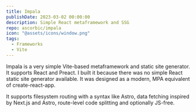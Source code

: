 ```yaml
---
title: Impala
publishDate: 2023-03-02 00:00:00
description: Simple React metaframework and SSG
repo: ascorbic/impala
icon: "@assets/icons/window.png"
tags:
  - Frameworks
  - Vite
---
```


Impala is a very simple Vite-based metaframework and static site generator. It
supports React and Preact. I built it because there was no simple React static
site generator available. It was designed as a modern, MPA equivalent of
create-react-app.

It supports filesystem routing with a syntax like Astro, data fetching inspired
by Next.js and Astro, route-level code splitting and optionally JS-free.
